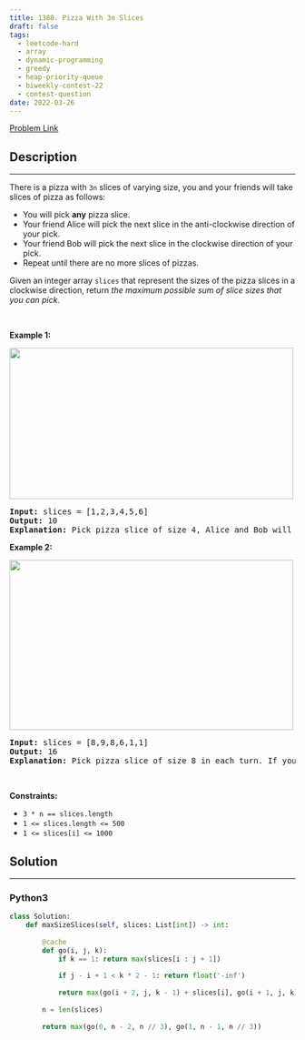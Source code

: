 ```yaml
---
title: 1388. Pizza With 3n Slices
draft: false
tags: 
  - leetcode-hard
  - array
  - dynamic-programming
  - greedy
  - heap-priority-queue
  - biweekly-contest-22
  - contest-question
date: 2022-03-26
---
```


[Problem Link](https://leetcode.com/problems/pizza-with-3n-slices/)

## Description

---
<p>There is a pizza with <code>3n</code> slices of varying size, you and your friends will take slices of pizza as follows:</p>

<ul>
	<li>You will pick <strong>any</strong> pizza slice.</li>
	<li>Your friend Alice will pick the next slice in the anti-clockwise direction of your pick.</li>
	<li>Your friend Bob will pick the next slice in the clockwise direction of your pick.</li>
	<li>Repeat until there are no more slices of pizzas.</li>
</ul>

<p>Given an integer array <code>slices</code> that represent the sizes of the pizza slices in a clockwise direction, return <em>the maximum possible sum of slice sizes that you can pick</em>.</p>

<p>&nbsp;</p>
<p><strong class="example">Example 1:</strong></p>
<img alt="" src="https://assets.leetcode.com/uploads/2020/02/18/sample_3_1723.png" style="width: 500px; height: 266px;" />
<pre>
<strong>Input:</strong> slices = [1,2,3,4,5,6]
<strong>Output:</strong> 10
<strong>Explanation:</strong> Pick pizza slice of size 4, Alice and Bob will pick slices with size 3 and 5 respectively. Then Pick slices with size 6, finally Alice and Bob will pick slice of size 2 and 1 respectively. Total = 4 + 6.
</pre>

<p><strong class="example">Example 2:</strong></p>
<img alt="" src="https://assets.leetcode.com/uploads/2020/02/18/sample_4_1723.png" style="width: 500px; height: 299px;" />
<pre>
<strong>Input:</strong> slices = [8,9,8,6,1,1]
<strong>Output:</strong> 16
<strong>Explanation:</strong> Pick pizza slice of size 8 in each turn. If you pick slice with size 9 your partners will pick slices of size 8.
</pre>

<p>&nbsp;</p>
<p><strong>Constraints:</strong></p>

<ul>
	<li><code>3 * n == slices.length</code></li>
	<li><code>1 &lt;= slices.length &lt;= 500</code></li>
	<li><code>1 &lt;= slices[i] &lt;= 1000</code></li>
</ul>


## Solution

---
### Python3
``` py title='pizza-with-3n-slices'
class Solution:
    def maxSizeSlices(self, slices: List[int]) -> int:
        
        @cache
        def go(i, j, k):
            if k == 1: return max(slices[i : j + 1])
            
            if j - i + 1 < k * 2 - 1: return float('-inf')
            
            return max(go(i + 2, j, k - 1) + slices[i], go(i + 1, j, k))
        
        n = len(slices)
        
        return max(go(0, n - 2, n // 3), go(1, n - 1, n // 3))
```

